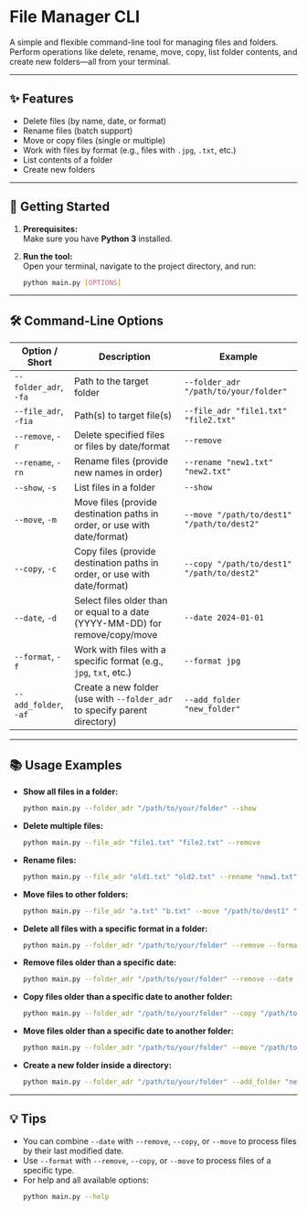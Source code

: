 # File Manager CLI

A simple and flexible command-line tool for managing files and folders. Perform operations like delete, rename, move, copy, list folder contents, and create new folders—all from your terminal.

---

## ✨ Features

- Delete files (by name, date, or format)
- Rename files (batch support)
- Move or copy files (single or multiple)
- Work with files by format (e.g., files with `.jpg`, `.txt`, etc.)
- List contents of a folder
- Create new folders

---

## 🚀 Getting Started

1. **Prerequisites:**  
   Make sure you have **Python 3** installed.

2. **Run the tool:**  
   Open your terminal, navigate to the project directory, and run:
   ```sh
   python main.py [OPTIONS]
   ```

---

## 🛠️ Command-Line Options

| Option / Short         | Description                                                                 | Example                                         |
|------------------------|-----------------------------------------------------------------------------|-------------------------------------------------|
| `--folder_adr`, `-fa`  | Path to the target folder                                                   | `--folder_adr "/path/to/your/folder"`           |
| `--file_adr`, `-fia`   | Path(s) to target file(s)                                                   | `--file_adr "file1.txt" "file2.txt"`            |
| `--remove`, `-r`       | Delete specified files or files by date/format                              | `--remove`                                      |
| `--rename`, `-rn`      | Rename files (provide new names in order)                                   | `--rename "new1.txt" "new2.txt"`                |
| `--show`, `-s`         | List files in a folder                                                      | `--show`                                        |
| `--move`, `-m`         | Move files (provide destination paths in order, or use with date/format)    | `--move "/path/to/dest1" "/path/to/dest2"`      |
| `--copy`, `-c`         | Copy files (provide destination paths in order, or use with date/format)    | `--copy "/path/to/dest1" "/path/to/dest2"`      |
| `--date`, `-d`         | Select files older than or equal to a date (YYYY-MM-DD) for remove/copy/move| `--date 2024-01-01`                             |
| `--format`, `-f`       | Work with files with a specific format (e.g., `jpg`, `txt`, etc.)           | `--format jpg`                                  |
| `--add_folder`, `-af`  | Create a new folder (use with `--folder_adr` to specify parent directory)   | `--add_folder "new_folder"`                     |

---

## 📚 Usage Examples

- **Show all files in a folder:**
  ```sh
  python main.py --folder_adr "/path/to/your/folder" --show
  ```

- **Delete multiple files:**
  ```sh
  python main.py --file_adr "file1.txt" "file2.txt" --remove
  ```

- **Rename files:**
  ```sh
  python main.py --file_adr "old1.txt" "old2.txt" --rename "new1.txt" "new2.txt"
  ```

- **Move files to other folders:**
  ```sh
  python main.py --file_adr "a.txt" "b.txt" --move "/path/to/dest1" "/path/to/dest2"
  ```

- **Delete all files with a specific format in a folder:**
  ```sh
  python main.py --folder_adr "/path/to/your/folder" --remove --format txt
  ```

- **Remove files older than a specific date:**
  ```sh
  python main.py --folder_adr "/path/to/your/folder" --remove --date 2024-01-01
  ```

- **Copy files older than a specific date to another folder:**
  ```sh
  python main.py --folder_adr "/path/to/your/folder" --copy "/path/to/dest" --date 2024-01-01
  ```

- **Move files older than a specific date to another folder:**
  ```sh
  python main.py --folder_adr "/path/to/your/folder" --move "/path/to/dest" --date 2024-01-01
  ```

- **Create a new folder inside a directory:**
  ```sh
  python main.py --folder_adr "/path/to/your/folder" --add_folder "new_folder"
  ```

---

## 💡 Tips

- You can combine `--date` with `--remove`, `--copy`, or `--move` to process files by their last modified date.
- Use `--format` with `--remove`, `--copy`, or `--move` to process files of a specific type.
- For help and all available options:
  ```sh
  python main.py --help
  ```